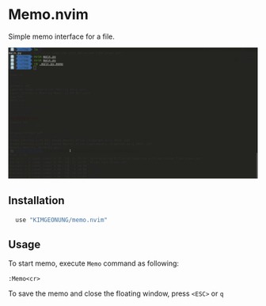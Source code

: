 # Memo.nvim
 
Simple memo interface for a file.

![alt text](assets/example.gif) 

## Installation

```lua
  use "KIMGEONUNG/memo.nvim"
``` 

## Usage

To start memo, execute `Memo` command as following:

```
:Memo<cr>
```
To save the memo and close the floating window, press `<ESC>` or `q` 
